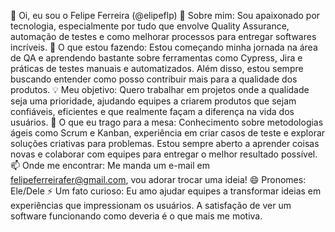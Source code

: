 👋 Oi, eu sou o Felipe Ferreira (@elipeflp)
👀 Sobre mim: Sou apaixonado por tecnologia, especialmente por tudo que envolve Quality Assurance, automação de testes e como melhorar processos para entregar softwares incríveis.
🌱 O que estou fazendo: Estou começando minha jornada na área de QA e aprendendo bastante sobre ferramentas como Cypress, Jira e práticas de testes manuais e automatizados. Além disso, estou sempre buscando entender como posso contribuir mais para a qualidade dos produtos.
💡 Meu objetivo: Quero trabalhar em projetos onde a qualidade seja uma prioridade, ajudando equipes a criarem produtos que sejam confiáveis, eficientes e que realmente façam a diferença na vida dos usuários.
🤝 O que eu trago para a mesa: Conhecimento sobre metodologias ágeis como Scrum e Kanban, experiência em criar casos de teste e explorar soluções criativas para problemas. Estou sempre aberto a aprender coisas novas e colaborar com equipes para entregar o melhor resultado possível.
📫 Onde me encontrar: Me manda um e-mail em felipeferreirafer@gmail.com, vou adorar trocar uma ideia!
😄 Pronomes: Ele/Dele
⚡ Um fato curioso: Eu amo ajudar equipes a transformar ideias em experiências que impressionam os usuários. A satisfação de ver um software funcionando como deveria é o que mais me motiva.

